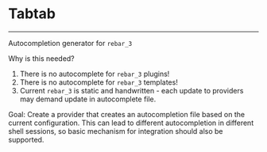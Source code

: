 # Tabtab
-----
Autocompletion generator for `rebar_3`

Why is this needed?
1. There is no autocomplete for `rebar_3` plugins!
2. There is no autocomplete for `rebar_3` templates!
3. Current `rebar_3` is static and handwritten - each update to providers may demand update in autocomplete file.

Goal: Create a provider that creates an autocompletion file based on the current configuration. This can lead to different autocompletion in different shell sessions, so basic mechanism for integration should also be supported.
